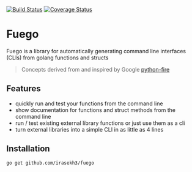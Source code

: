 [![Build Status](https://travis-ci.org/irasekh3/fuego.svg?branch=master)](https://travis-ci.org/irasekh3/fuego)
[![Coverage Status](https://coveralls.io/repos/github/irasekh3/fuego/badge.svg?branch=master)](https://coveralls.io/github/irasekh3/fuego?branch=master)

# Fuego
Fuego is a library for automatically generating command line interfaces (CLIs) from golang functions and structs

> Concepts derived from and inspired by Google [python-fire](https://github.com/google/python-fire)

## Features
* quickly run and test your functions from the command line
* show documentation for functions and struct methods from the command line
* run / test existing external library functions or just use them as a cli
* turn external libraries into a simple CLI in as little as 4 lines

## Installation
```bash
go get github.com/irasekh3/fuego
```
